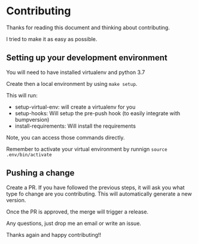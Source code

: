 # Contributing

Thanks for reading this document and thinking about contributing.

I tried to make it as easy as possible.

## Setting up your development environment

You will need to have installed virtualenv and python 3.7

Create then a local environment by using `make setup`.

This will run:

*   setup-virtual-env: will create a virtualenv for you
*   setup-hooks: Will setup the pre-push hook (to easily integrate with bumpversion)
*   install-requirements: Will install the requirements

Note, you can access those commands directly.

Remember to activate your virtual environment by runnign `source .env/bin/activate`

## Pushing a change

Create a PR. If you have followed the previous steps, it will ask you what type fo change are you contributing. This will automatically generate a new version.

Once the PR is approved, the merge will trigger a release.

Any questions, just drop me an email or write an issue.

Thanks again and happy contributing!!
